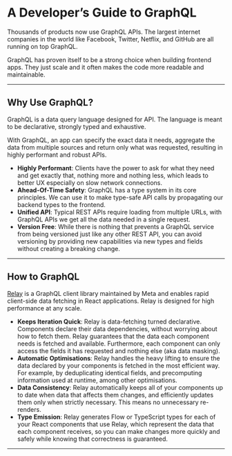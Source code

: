 # A Developer’s Guide to GraphQL

Thousands of products now use GraphQL APIs. The largest internet companies in the world like Facebook, Twitter, Netflix, and GitHub are all running on top GraphQL.

GraphQL has proven itself to be a strong choice when building frontend apps. They just scale and it often makes the code more readable and maintainable.

---

## Why Use GraphQL?

GraphQL is a data query language designed for API. The language is meant to be declarative, strongly typed and exhaustive.

With GraphQL, an app can specify the exact data it needs, aggregate the data from multiple sources and return only what was requested, resulting in highly performant and robust APIs.

- **Highly Performant**:
  Clients have the power to ask for what they need and get exactly that, nothing more and nothing less, which leads to better UX especially on slow network connections.
- **Ahead-Of-Time Safety**:
  GraphQL has a type system in its core principles. We can use it to make type-safe API calls by propagating our backend types to the frontend.
- **Unified API**:
  Typical REST APIs require loading from multiple URLs, with GraphQL APIs we get all the data needed in a single request.
- **Version Free**:
  While there is nothing that prevents a GraphQL service from being versioned just like any other REST API, you can avoid versioning by providing new capabilities via new types and fields without creating a breaking change.

---

## How to GraphQL

[Relay](https://relay.dev/) is a GraphQL client library maintained by Meta and enables rapid client-side data fetching in React applications. Relay is designed for high performance at any scale.

- **Keeps Iteration Quick**:
  Relay is data-fetching turned declarative. Components declare their data dependencies, without worrying about how to fetch them. Relay guarantees that the data each component needs is fetched and available. Furthermore, each component can only access the fields it has requested and nothing else (aka data masking).
- **Automatic Optimisations**:
  Relay handles the heavy lifting to ensure the data declared by your components is fetched in the most efficient way. For example, by deduplicating identical fields, and precomputing information used at runtime, among other optimisations.
- **Data Consistency**:
  Relay automatically keeps all of your components up to date when data that affects them changes, and efficiently updates them only when strictly necessary. This means no unnecessary re-renders.
- **Type Emission**:
  Relay generates Flow or TypeScript types for each of your React components that use Relay, which represent the data that each component receives, so you can make changes more quickly and safely while knowing that correctness is guaranteed.

---

